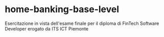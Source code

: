 # home-banking-base-level
Esercitazione in vista dell'esame finale per il diploma di FinTech Software Developer erogato da ITS ICT Piemonte
